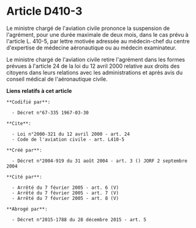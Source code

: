 # Article D410-3

Le ministre chargé de l'aviation civile prononce la suspension de l'agrément, pour une durée maximale de deux mois, dans le
cas prévu à l'article L. 410-5, par lettre motivée adressée au médecin-chef du centre d'expertise de médecine aéronautique ou
au médecin examinateur. 

Le ministre chargé de l'aviation civile retire l'agrément dans les formes prévues à l'article 24 de la loi du 12 avril 2000
relative aux droits des citoyens dans leurs relations avec les administrations et après avis du conseil médical de
l'aéronautique civile.

**Liens relatifs à cet article**

	**Codifié par**:

	  - Décret n°67-335 1967-03-30

	**Cite**:

	  - Loi n°2000-321 du 12 avril 2000 - art. 24
	  - Code de l'aviation civile - art. L410-5

	**Créé par**:

	  - Décret n°2004-919 du 31 août 2004 - art. 3 () JORF 2 septembre 2004

	**Cité par**:

	  - Arrêté du 7 février 2005 - art. 6 (V)
	  - Arrêté du 7 février 2005 - art. 7 (V)
	  - Arrêté du 7 février 2005 - art. 8 (V)

	**Abrogé par**:

	  - Décret n°2015-1788 du 28 décembre 2015 - art. 5
